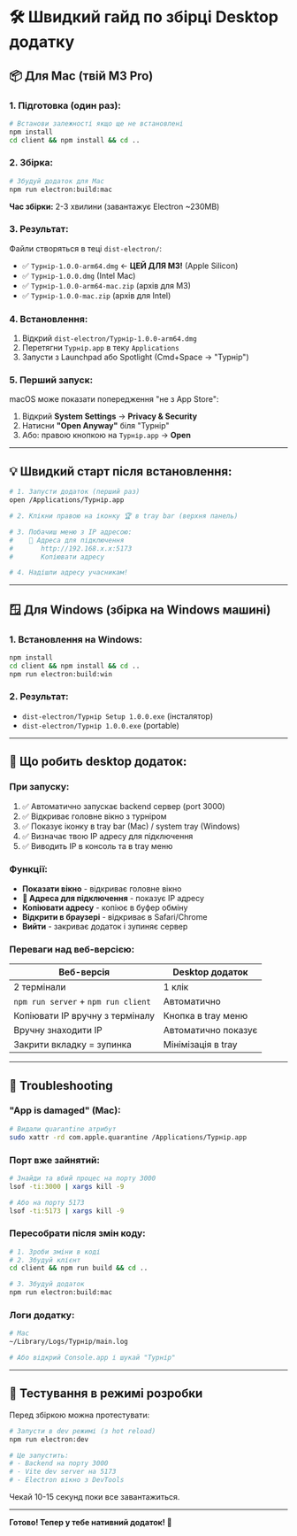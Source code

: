 # 🛠️ Швидкий гайд по збірці Desktop додатку

## 📦 Для Mac (твій M3 Pro)

### 1. Підготовка (один раз):

```bash
# Встанови залежності якщо ще не встановлені
npm install
cd client && npm install && cd ..
```

### 2. Збірка:

```bash
# Збудуй додаток для Mac
npm run electron:build:mac
```

**Час збірки:** 2-3 хвилини (завантажує Electron ~230MB)

### 3. Результат:

Файли створяться в теці `dist-electron/`:

- ✅ `Турнір-1.0.0-arm64.dmg` ← **ЦЕЙ ДЛЯ M3!** (Apple Silicon)
- ✅ `Турнір-1.0.0.dmg` (Intel Mac)
- ✅ `Турнір-1.0.0-arm64-mac.zip` (архів для M3)
- ✅ `Турнір-1.0.0-mac.zip` (архів для Intel)

### 4. Встановлення:

1. Відкрий `dist-electron/Турнір-1.0.0-arm64.dmg`
2. Перетягни `Турнір.app` в теку `Applications`
3. Запусти з Launchpad або Spotlight (Cmd+Space → "Турнір")

### 5. Перший запуск:

macOS може показати попередження "не з App Store":
1. Відкрий **System Settings** → **Privacy & Security**
2. Натисни **"Open Anyway"** біля "Турнір"
3. Або: правою кнопкою на `Турнір.app` → **Open**

---

## 💡 Швидкий старт після встановлення:

```bash
# 1. Запусти додаток (перший раз)
open /Applications/Турнір.app

# 2. Клікни правою на іконку 🏆 в tray bar (верхня панель)

# 3. Побачиш меню з IP адресою:
#    📡 Адреса для підключення
#       http://192.168.x.x:5173
#       Копіювати адресу

# 4. Надішли адресу учасникам!
```

---

## 🪟 Для Windows (збірка на Windows машині)

### 1. Встановлення на Windows:

```bash
npm install
cd client && npm install && cd ..
npm run electron:build:win
```

### 2. Результат:

- `dist-electron/Турнір Setup 1.0.0.exe` (інсталятор)
- `dist-electron/Турнір 1.0.0.exe` (portable)

---

## 🎯 Що робить desktop додаток:

### При запуску:

1. ✅ Автоматично запускає backend сервер (port 3000)
2. ✅ Відкриває головне вікно з турніром
3. ✅ Показує іконку в tray bar (Mac) / system tray (Windows)
4. ✅ Визначає твою IP адресу для підключення
5. ✅ Виводить IP в консоль та в tray меню

### Функції:

- **Показати вікно** - відкриває головне вікно
- **📡 Адреса для підключення** - показує IP адресу
- **Копіювати адресу** - копіює в буфер обміну
- **Відкрити в браузері** - відкриває в Safari/Chrome
- **Вийти** - закриває додаток і зупиняє сервер

### Переваги над веб-версією:

| Веб-версія | Desktop додаток |
|------------|-----------------|
| 2 термінали | 1 клік |
| `npm run server` + `npm run client` | Автоматично |
| Копіювати IP вручну з терміналу | Кнопка в tray меню |
| Вручну знаходити IP | Автоматично показує |
| Закрити вкладку = зупинка | Мінімізація в tray |

---

## 🐛 Troubleshooting

### "App is damaged" (Mac):

```bash
# Видали quarantine атрибут
sudo xattr -rd com.apple.quarantine /Applications/Турнір.app
```

### Порт вже зайнятий:

```bash
# Знайди та вбий процес на порту 3000
lsof -ti:3000 | xargs kill -9

# Або на порту 5173
lsof -ti:5173 | xargs kill -9
```

### Пересобрати після змін коду:

```bash
# 1. Зроби зміни в коді
# 2. Збудуй клієнт
cd client && npm run build && cd ..

# 3. Збудуй додаток
npm run electron:build:mac
```

### Логи додатку:

```bash
# Mac
~/Library/Logs/Турнір/main.log

# Або відкрий Console.app і шукай "Турнір"
```

---

## 🎁 Тестування в режимі розробки

Перед збіркою можна протестувати:

```bash
# Запусти в dev режимі (з hot reload)
npm run electron:dev

# Це запустить:
# - Backend на порту 3000
# - Vite dev server на 5173
# - Electron вікно з DevTools
```

Чекай 10-15 секунд поки все завантажиться.

---

**Готово! Тепер у тебе нативний додаток! 🎉**

